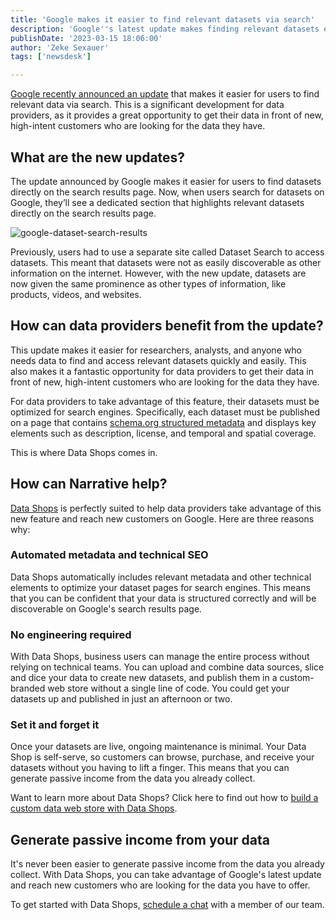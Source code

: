 ```yaml
---
title: 'Google makes it easier to find relevant datasets via search'
description: 'Google''s latest update makes finding relevant datasets easier than ever. Learn how data providers can benefit and generate passive income with Data Shops.'
publishDate: '2023-03-15 18:06:00'
author: 'Zeke Sexauer'
tags: ['newsdesk']

---
```

[Google recently announced an update](https://ai.googleblog.com/2023/02/datasets-at-your-fingertips-in-google.html) that makes it easier for users to find relevant data via search. This is a significant development for data providers, as it provides a great opportunity to get their data in front of new, high-intent customers who are looking for the data they have.

What are the new updates?
-------------------------

The update announced by Google makes it easier for users to find datasets directly on the search results page. Now, when users search for datasets on Google, they’ll see a dedicated section that highlights relevant datasets directly on the search results page.

![google-dataset-search-results](https://solutions.narrative.io/hubfs/email/google-dataset-search-results.png)

Previously, users had to use a separate site called Dataset Search to access datasets. This meant that datasets were not as easily discoverable as other information on the internet. However, with the new update, datasets are now given the same prominence as other types of information, like products, videos, and websites.

**How can data providers benefit from the update?**
---------------------------------------------------

This update makes it easier for researchers, analysts, and anyone who needs data to find and access relevant datasets quickly and easily. This also makes it a fantastic opportunity for data providers to get their data in front of new, high-intent customers who are looking for the data they have.

For data providers to take advantage of this feature, their datasets must be optimized for search engines. Specifically, each dataset must be published on a page that contains [schema.org structured metadata](https://developers.google.com/search/docs/appearance/structured-data/dataset) and displays key elements such as description, license, and temporal and spatial coverage.

This is where Data Shops comes in.

How can Narrative help?
-----------------------

[Data Shops](https://www.narrative.io/data-shops) is perfectly suited to help data providers take advantage of this new feature and reach new customers on Google. Here are three reasons why:

### **Automated metadata and technical SEO**

Data Shops automatically includes relevant metadata and other technical elements to optimize your dataset pages for search engines. This means that you can be confident that your data is structured correctly and will be discoverable on Google's search results page.

### **No engineering required**

With Data Shops, business users can manage the entire process without relying on technical teams. You can upload and combine data sources, slice and dice your data to create new datasets, and publish them in a custom-branded web store without a single line of code. You could get your datasets up and published in just an afternoon or two.

### **Set it and forget it**

Once your datasets are live, ongoing maintenance is minimal. Your Data Shop is self-serve, so customers can browse, purchase, and receive your datasets without you having to lift a finger. This means that you can generate passive income from the data you already collect.

Want to learn more about Data Shops? Click here to find out how to [build a custom data web store with Data Shops](/blog/data-shops).

Generate passive income from your data
--------------------------------------

It's never been easier to generate passive income from the data you already collect. With Data Shops, you can take advantage of Google's latest update and reach new customers who are looking for the data you have to offer.

To get started with Data Shops, [schedule a chat](/contact) with a member of our team.
